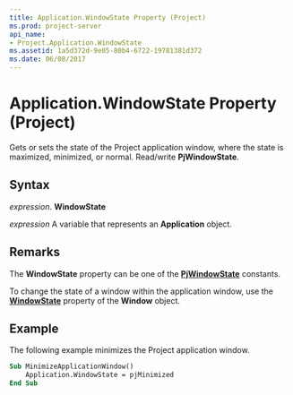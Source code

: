 ```yaml
---
title: Application.WindowState Property (Project)
ms.prod: project-server
api_name:
- Project.Application.WindowState
ms.assetid: 1a5d372d-9e05-80b4-6722-19781381d372
ms.date: 06/08/2017
---
```



# Application.WindowState Property (Project)

Gets or sets the state of the Project application window, where the state is maximized, minimized, or normal. Read/write  **PjWindowState**.


## Syntax

 _expression_. **WindowState**

 _expression_ A variable that represents an **Application** object.


## Remarks

The  **WindowState** property can be one of the **[PjWindowState](Project.PjWindowState.md)** constants.

To change the state of a window within the application window, use the  **[WindowState](Project.Window.WindowState.md)** property of the **Window** object.


## Example

The following example minimizes the Project application window.


```vb
Sub MinimizeApplicationWindow() 
    Application.WindowState = pjMinimized 
End Sub
```


